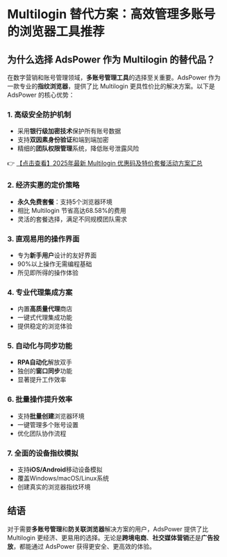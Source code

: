 # Multilogin 替代方案：高效管理多账号的浏览器工具推荐

## 为什么选择 AdsPower 作为 Multilogin 的替代品？

在数字营销和账号管理领域，**多账号管理工具**的选择至关重要。AdsPower 作为一款专业的**指纹浏览器**，提供了比 Multilogin 更具性价比的解决方案。以下是 AdsPower 的核心优势：

### 1. 高级安全防护机制
- 采用**银行级加密技术**保护所有账号数据
- 支持**双因素身份验证**和端到端加密
- 精细的**团队权限管理**系统，降低账号泄露风险

👉 [【点击查看】2025年最新 Multilogin 优惠码及特价套餐活动方案汇总](https://bit.ly/multIlogin)

### 2. 经济实惠的定价策略
- **永久免费套餐**：支持5个浏览器环境
- 相比 Multilogin 节省高达68.58%的费用
- 灵活的套餐选择，满足不同规模团队需求

### 3. 直观易用的操作界面
- 专为**新手用户**设计的友好界面
- 90%以上操作无需编程基础
- 所见即所得的操作体验

### 4. 专业代理集成方案
- 内置**高质量代理**商店
- 一键式代理集成功能
- 提供稳定的浏览体验

### 5. 自动化与同步功能
- **RPA自动化**解放双手
- 独创的**窗口同步**功能
- 显著提升工作效率

### 6. 批量操作提升效率
- 支持**批量创建**浏览器环境
- 一键管理多个账号设置
- 优化团队协作流程

### 7. 全面的设备指纹模拟
- 支持**iOS/Android**移动设备模拟
- 覆盖Windows/macOS/Linux系统
- 创建真实的浏览器指纹环境

## 结语

对于需要**多账号管理**和**防关联浏览器**解决方案的用户，AdsPower 提供了比 Multilogin 更经济、更易用的选择。无论是**跨境电商**、**社交媒体营销**还是**广告投放**，都能通过 AdsPower 获得更安全、更高效的体验。